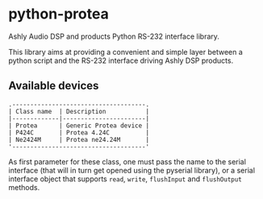 python-protea
============

Ashly Audio DSP and products Python RS-232 interface library.

This library aims at providing a convenient and simple layer between a python
script and the RS-232 interface driving Ashly DSP products.


Available devices
-----------------

    .-------------------------------------.
    | Class name  | Description           |
    |-------------|-----------------------|
    | Protea      | Generic Protea device |
    | P424C       | Protea 4.24C          |
    | Ne2424M     | Protea ne24.24M       |
    '-------------------------------------'

As first parameter for these class, one must pass the name to the serial
interface (that will in turn get opened using the pyserial library), or a
serial interface object that supports `read`, `write`, `flushInput` and
`flushOutput` methods.


